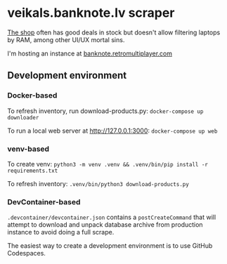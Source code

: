 # veikals.banknote.lv scraper

[The shop](https://veikals.banknote.lv/c/datortehnika/portativie-datori) 
often has good deals in stock 
but doesn't allow filtering laptops by RAM,
among other UI/UX mortal sins.

I'm hosting an instance 
at [banknote.retromultiplayer.com](https://banknote.retromultiplayer.com/)


## Development environment

### Docker-based
To refresh inventory, run download-products.py:
`docker-compose up downloader`

To run a local web server at http://127.0.0.1:3000:
`docker-compose up web`

### venv-based
To create venv:
`python3 -m venv .venv && .venv/bin/pip install -r requirements.txt`

To refresh inventory:
`.venv/bin/python3 download-products.py`

### DevContainer-based
`.devcontainer/devcontainer.json` contains a `postCreateCommand` that will attempt to download and unpack database archive from production instance to avoid doing a full scrape. 

The easiest way to create a development environment is to use GitHub Codespaces.
